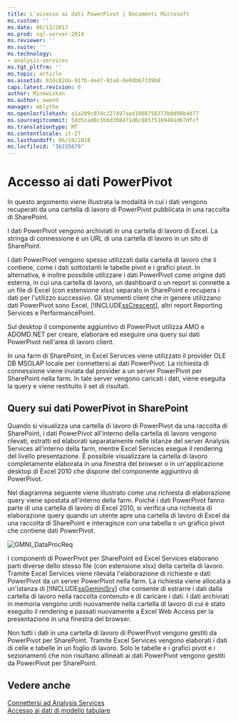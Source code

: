 ```yaml
---
title: L'accesso ai dati PowerPivot | Documenti Microsoft
ms.custom: ''
ms.date: 06/13/2017
ms.prod: sql-server-2014
ms.reviewer: ''
ms.suite: ''
ms.technology:
- analysis-services
ms.tgt_pltfrm: ''
ms.topic: article
ms.assetid: 83dc82da-91fb-4e47-91a8-0e0db67339b8
caps.latest.revision: 6
author: Minewiskan
ms.author: owend
manager: mblythe
ms.openlocfilehash: a1a209c87dc227497aad1808758373b0d98b4d77
ms.sourcegitcommit: 5dd5cad0c1bbd308471d6c885f516948ad67dfcf
ms.translationtype: MT
ms.contentlocale: it-IT
ms.lasthandoff: 06/19/2018
ms.locfileid: "36155679"
---
```

# <a name="powerpivot-data-access"></a>Accesso ai dati PowerPivot
  In questo argomento viene illustrata la modalità in cui i dati vengono recuperati da una cartella di lavoro di PowerPivot pubblicata in una raccolta di SharePoint.  
  
 I dati PowerPivot vengono archiviati in una cartella di lavoro di Excel. La stringa di connessione è un URL di una cartella di lavoro in un sito di SharePoint.  
  
 I dati PowerPivot vengono spesso utilizzati dalla cartella di lavoro che li contiene, come i dati sottostanti le tabelle pivot e i grafici pivot. In alternativa, è inoltre possibile utilizzare i dati PowerPivot come origine dati esterna, in cui una cartella di lavoro, un dashboard o un report si connette a un file di Excel (con estensione xlsx) separato in SharePoint e recupera i dati per l'utilizzo successivo. Gli strumenti client che in genere utilizzano dati PowerPivot sono Excel, [!INCLUDE[ssCrescent](../../includes/sscrescent-md.md)], altri report Reporting Services e PerformancePoint.  
  
 Sul desktop il componente aggiuntivo di PowerPivot utilizza AMO e ADOMD.NET per creare, elaborare ed eseguire una query sui dati PowerPivot nell'area di lavoro client.  
  
 In una farm di SharePoint, in Excel Services viene utilizzato il provider OLE DB MSOLAP locale per connettersi ai dati PowerPivot. La richiesta di connessione viene inviata dal provider a un server PowerPivot per SharePoint nella farm. In tale server vengono caricati i dati, viene eseguita la query e viene restituito il set di risultati.  
  
##  <a name="queryproc"></a> Query sui dati PowerPivot in SharePoint  
 Quando si visualizza una cartella di lavoro di PowerPivot da una raccolta di SharePoint, i dati PowerPivot all'interno della cartella di lavoro vengono rilevati, estratti ed elaborati separatamente nelle istanze del server Analysis Services all'interno della farm, mentre Excel Services esegue il rendering del livello presentazione. È possibile visualizzare la cartella di lavoro completamente elaborata in una finestra del browser o in un'applicazione desktop di Excel 2010 che dispone del componente aggiuntivo di PowerPivot.  
  
 Nel diagramma seguente viene illustrato come una richiesta di elaborazione query viene spostata all'interno della farm. Poiché i dati PowerPivot fanno parte di una cartella di lavoro di Excel 2010, si verifica una richiesta di elaborazione query quando un utente apre una cartella di lavoro di Excel da una raccolta di SharePoint e interagisce con una tabella o un grafico pivot che contiene dati PowerPivot.  
  
 ![GMNI_DataProcReq](../media/gmni-dataprocreq.gif "GMNI_DataProcReq")  
  
 I componenti di PowerPivot per SharePoint ed Excel Services elaborano parti diverse dello stesso file (con estensione xlsx) della cartella di lavoro. Tramite Excel Services viene rilevata l'elaborazione di richieste e dati PowerPivot da un server PowerPivot nella farm. La richiesta viene allocata a un'istanza di [!INCLUDE[ssGeminiSrv](../../includes/ssgeminisrv-md.md)] che consente di estrarre i dati dalla cartella di lavoro nella raccolta contenuto e di caricare i dati. I dati archiviati in memoria vengono uniti nuovamente nella cartella di lavoro di cui è stato eseguito il rendering e passati nuovamente a Excel Web Access per la presentazione in una finestra del browser.  
  
 Non tutti i dati in una cartella di lavoro di PowerPivot vengono gestiti da PowerPivot per SharePoint. Tramite Excel Services vengono elaborati i dati di celle e tabelle in un foglio di lavoro. Solo le tabelle e i grafici pivot e i sezionamenti che non risultano allineati ai dati PowerPivot vengono gestiti da PowerPivot per SharePoint.  
  
## <a name="see-also"></a>Vedere anche  
 [Connettersi ad Analysis Services](../instances/connect-to-analysis-services.md)   
 [Accesso ai dati di modello tabulare](../tabular-models/tabular-model-data-access.md)  
  
  
